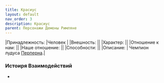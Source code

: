```yaml
---
title: Красиус
layout: default
nav_order: 3
description: Красиус
parent: Персонажи Демоны Римляне
---
```

|Принадлежность: |Человек |
|Внешность: ||
|Характер: ||
|Отношение к нам: ||
|Наше отношение: ||
|Способности: ||
|Описание: | Чемпион лудуса [Перперна](/docs/wod_daemons/rimljane/personazhi/perpern).|

### Истоиря Взаимодействий
- 

